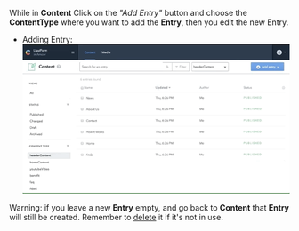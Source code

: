 While in **Content** Click on the _"Add Entry"_ button and choose the **ContentType** where you want to add the **Entry**, then you edit the new Entry.

- Adding Entry:
![Adding Entry](./videos/addEntry.gif)

Warning: if you leave a new **Entry** empty, and go back to **Content** that **Entry** will still be created. Remember to [delete](./deleteEntry) it if it's not in use.
